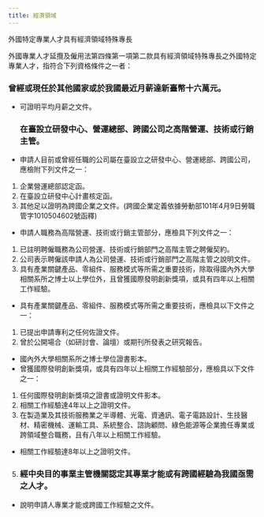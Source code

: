 ```yaml
---
title: 經濟領域
---
```

<!--StartFragment-->

外國特定專業人才具有經濟領域特殊專長

外國專業人才延攬及僱用法第四條第一項第二款具有經濟領域特殊專長之外國特定專業人才，指符合下列資格條件之一者：

### 曾經或現任於其他國家或於我國最近月薪達新臺幣十六萬元。

* 可證明平均月薪之文件。

  ### 在臺設立研發中心、營運總部、跨國公司之高階營運、技術或行銷主管。
* 申請人目前或曾經任職的公司屬在臺設立之研發中心、營運總部、跨國公司，應檢附下列文件之一：

1. 企業營運總部認定函。
2. 在臺設立研發中心計畫核定函。
3. 其他足以證明為跨國企業之文件。(跨國企業定義依據勞動部101年4月9日勞職管字1010504602號函釋)

* 申請人職務為高階營運、技術或行銷主管部分，應檢具下列文件之一：

1. 已註明聘僱職務為公司營運、技術或行銷部門之高階主管之聘僱契約。
2. 公司表示聘僱該申請人為公司營運、技術或行銷部門之高階主管之說明文件。
3. 具有產業關鍵產品、零組件、服務模式等所需之重要技術，除取得國內外大學相關系所之博士以上學位外，且曾獲國際發明創新獎項，或具有四年以上相關工作經驗。

* 具有產業關鍵產品、零組件、服務模式等所需之重要技術，應檢具以下文件之一：

1. 已提出申請專利之任何佐證文件。
2. 曾於公開場合（如研討會、論壇）或期刊所發表之研究報告。

* 國內外大學相關系所之博士學位證書影本。
* 曾獲國際發明創新獎項，或具有四年以上相關工作經驗部分，應檢具以下文件之一：

1. 任何國際發明創新獎項之證書或證明文件影本。
2. 相關工作經驗達4年以上之證明文件。
3. 在製造業及其技術服務業之半導體、光電、資通訊、電子電路設計、生技醫材、精密機械、運輸工具、系統整合、諮詢顧問、綠色能源等企業擔任專業或跨領域整合職務，且有八年以上相關工作經驗。

* 相關工作經驗達8年以上之證明文件。

5. ### 經中央目的事業主管機關認定其專業才能或有跨國經驗為我國亟需之人才。

* 說明申請人專業才能或跨國工作經驗之文件。

<!--EndFragment-->